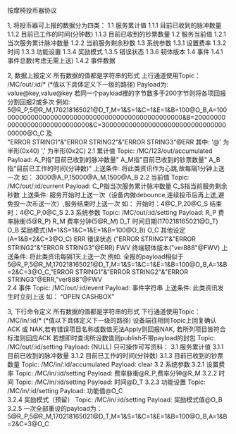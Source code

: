按摩椅投币器协议

1, 将投币器可上报的数据分为四类：
	1.1 服务累计值 
		1.1.1 目前已收到的脉冲数量
		1.1.2 目前已工作的时间(分钟数)
		1.1.3 目前已收到的钞票数量
	1.2 服务当前值
		1.2.1 当次服务累计脉冲数量
		1.2.2 当前服务剩余秒数
	1.3 系统参数
		1.3.1 设置费率
		1.3.2 时间
		1.3.3 功能设置
		1.3.4 奖励模式
		1.3.5 错误状态
		1.3.6 韧体版本
	1.4 事件
		1.4.1 事件总数(考虑无需上送)
		1.4.2 事件数据

2, 数据上报定义
	所有数据的值都是字符串的形式
	上行通道使用Topic： /MC/out/:id/* (*值以下具体定义下一级的路径)
	Payload为: value@key,value@key
	若同一个payload裡的字节数多于200字节则将各项回报分割回报2或多次
	例如: 
	5@R_P,5@R_M,170218165021@D_T,M=1&S=1&C=1&E=1&B=100@O_B,A=100000000000000000000000000000000000000000000000&B=20000000000000000000000000000&C=3000000000000000000000000000000000000@O_C
    及   
    "ERROR STRING1"&"ERROR STRING2"&"ERROR STRING3"@ERR
	其中:
  		'@' 为半形(0x40)
  		',' 为半形(0x2C)
	2.1 累计值
		Topic: /MC/123/out/accumulated
		Payload: 
			A_P指"目前已收到的脉冲数量"
  			A_M指"目前已收到的钞票数量"
  			A_B指"目前已工作的时间(分钟数)"
		上送条件: 将此类资讯作为心跳,故每隔1分钟上送一次
		如： 3000@A_P,15000@A_M,1500@A_B
	2.2 当前值
		Topic: /MC/out/:id/current
		Payload: 
			C_P指当次服务累计脉冲数量
			C_S指当前服务剩余秒数 
		上送条件: 服务开始时上送一次（设备内做debounce,连续投币后再上送,避免投一次币送一次）,服务结束时上送一次
		如： 开始时：4@C_P,20@C_S
			结束时：4@C_P,0@C_S
	2.3 系统参数
		Topic: /MC/out/:id/setting
		Payload: 
		  R_P   费率脉衝(5@R_P)
		  R_M   费率分钟(5@R_M)
		  D_T   时间日期(170218165021@D_T)
		  O_B   奖励模式(M=1&S=1&C=1&E=1&B=100@O_B)
		  O_C   其他设定(A=1&B=2&C=3@O_C)
		  ERR   错误状态 ("ERROR STRING1"&"ERROR STRING2"&"ERROR STRING3"@ERR)
 		  FWV   终端韧体版本("ver888"@FWV)
		上送条件: 将此类资讯每隔1天上送一次
		例如: 全报的payload相似于
  5@R_P,5@R_M,170218165021@D_T,M=1&S=1&C=1&E=1&B=100@O_B,A=1&B=2&C=3@O_C,"ERROR STRING1"&"ERROR STRING2"&"ERROR STRING3"@ERR,"ver888"@FWV	
	2.4 事件
		Topic: /MC/out/:id/event
		Payload: 事件字符串
		上送条件: 此类资讯发生时立刻上送
		如： “OPEN CASHBOX”

3, 下行命令定义
	所有数据的值都是字符串的形式
	下行通道使用Topic： /MC/in/:id/* (*值以下具体定义下一级的路径)
	设备端往相同Topic上回复确认 ACK 或 NAK,若有错误项目名称或数值无法Apply则回报NAK, 若所列项目皆符合标淮则回应ACK
	若想即时查询所设数值则publish不带payload的封包
      Topic: /MC/out/:id/setting
      Payload: (NULL)
	只可操作可写资料： 
	3.1 服务累计值 
		3.1.1 目前已收到的脉冲数量
		3.1.2 目前已工作的时间(分钟数)
		3.1.3 目前已收到的钞票数量
			Topic: /MC/in/:id/accumulated
			Payload: clear
	3.2 系统参数
		3.2.1 设置费率
			Topic: /MC/in/:id/setting
			Payload: 费率脉衝@R_P,费率分钟@R_M
		3.2.2 时间
			Topic: /MC/in/:id/setting
			Payload: 时间@D_T	
		3.2.3 功能设置
			Topic: /MC/in/:id/setting
			Payload: 功能值@O_C			
		3.2.4 奖励模式（预留）
			Topic: /MC/in/:id/setting
			Payload: 奖励模式值@O_B
		3.2.5 一次全部重设的payload为：
			5@R_P,5@R_M,170218165021@D_T,M=1&S=1&C=1&E=1&B=100@O_B,A=1&B=2&C=3@O_C		

